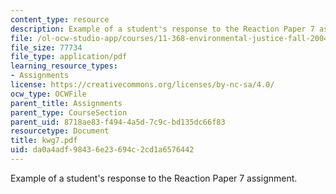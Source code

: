 ```yaml
---
content_type: resource
description: Example of a student's response to the Reaction Paper 7 assignment.
file: /ol-ocw-studio-app/courses/11-368-environmental-justice-fall-2004/da0a4adf98436e23694c2cd1a6576442_kwg7.pdf
file_size: 77734
file_type: application/pdf
learning_resource_types:
- Assignments
license: https://creativecommons.org/licenses/by-nc-sa/4.0/
ocw_type: OCWFile
parent_title: Assignments
parent_type: CourseSection
parent_uid: 8718ae83-f494-4a5d-7c9c-bd135dc66f83
resourcetype: Document
title: kwg7.pdf
uid: da0a4adf-9843-6e23-694c-2cd1a6576442
---
```

Example of a student's response to the Reaction Paper 7 assignment.